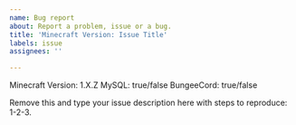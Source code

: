 ```yaml
---
name: Bug report
about: Report a problem, issue or a bug.
title: 'Minecraft Version: Issue Title'
labels: issue
assignees: ''

---
```


<!--- 1. Edit this when creating a new issue: -->

Minecraft Version: 1.X.Z
MySQL: true/false
BungeeCord: true/false

Remove this and type your issue description here with steps to reproduce: 1-2-3.

<!--- 2. If you have ANY problem, ZIP your ChatControl folder and upload it to this window directly when creating a new issue.
How to upload your folder?
a) Right-click the folder and follow the instructions below. For macOS right-click and select "Compress": https://i.imgur.com/4YhCSjD.gif
b) Then simply drag and drop the ZIP file into the issue field: https://i.imgur.com/DG1OAGh.gif
-->

<!--- 3. If having a permissions problem, post ALL permissions that the affected player is having. Use pastebin.com. -->

